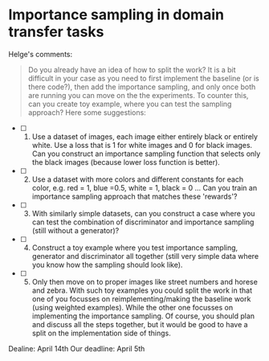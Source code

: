 # Importance sampling in domain transfer tasks

Helge's comments:
> Do you already have an idea of how to split the work? It is a bit difficult in your case as you need to first implement the baseline (or is there code?), then add the importance sampling, and only once both are running you can move on the the experiments. To counter this, can you create toy example, where you can test the sampling approach? Here some suggestions: 

- [ ] 1. Use a dataset of images, each image either entirely black or entirely white. Use a loss that is 1 for white images and 0 for black images. Can you construct an importance sampling function that selects only the black images (because lower loss function is better).

- [ ] 2. Use a dataset with more colors and different constants for each color, e.g. red = 1, blue =0.5, white = 1, black = 0 ... Can you train an importance sampling approach that matches these 'rewards'? 

- [ ] 3. With similarly simple datasets, can you construct a case where you can test the combination of discriminator and importance sampling (still without a generator)? 

- [ ] 4. Construct a toy example where you test importance sampling, generator and discriminator all together (still very simple data where you know how the sampling should look like). 

- [ ] 5. Only then move on to proper images like street numbers and horese and zebra. With such toy examples you could split the work in that one of you focusses on reimplementing/making the baseline work (using weighted examples). While the other one focusses on implementing the importance sampling. Of course, you should plan and discuss all the steps together, but it would be good to have a split on the implementation side of things.

Dealine: April 14th
Our deadline: April 5th
